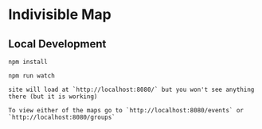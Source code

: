 # Indivisible Map

## Local Development

    npm install

    npm run watch

    site will load at `http://localhost:8080/` but you won't see anything there (but it is working)

    To view either of the maps go to `http://localhost:8080/events` or `http://localhost:8080/groups`